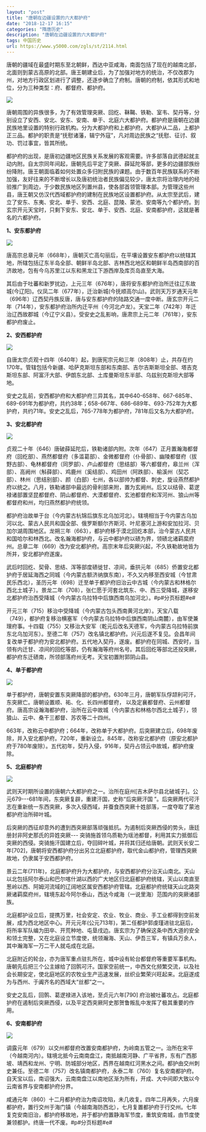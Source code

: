 ```yaml
---
layout: "post"
title: "唐朝在边疆设置的六大都护府"
date: "2018-12-17 16:15"
categories: "隋唐历史"
description: "唐朝在边疆设置的六大都护府"
tags: 中国历史
url: https://www.y5000.com/zgls/st/2114.html
---
```






唐朝的疆域在最盛时期东至北朝鲜，西达中亚咸海，南面包括了现在的越南北部，北面则到蒙古高原的北部。唐王朝建业后，为了加强对地方的统治，不仅改郡为州，对地方行政区划进行了调整，还逐步确立了府制。唐朝的府制，依其形式和地位，分为三种类型：府、都督府、都护府。

[![](https://img.y5000.com/uploads/allimg/150427/4-15042G53122351.jpg)](https://www.y5000.com)

唐朝周围的异族很多，为了有效管理突厥、回纥、靺鞨、铁勒、室韦、契丹等，分别设立了安西、安北、安东、安南、单于、北庭六大都护府。都护府是唐朝在边疆民族地里设置的特别行政机构。分为大都护府和上都护府。大都护从二品，上都护正三品。都护的职责是“抚慰诸藩，辑宁外寇”，凡对周边民族之“抚慰、征讨、叙功、罚过事宜，皆其所统。

都护府的出现，是唐初边疆地区民族关系发展的客观需要。许多部落自武德起就主动内附。自太宗同年间起，唐朝先后平定了突厥、薛延陀等部，更多的边疆部族纷纷降附。唐王朝面临着如何处置众多归附民族的课题。由于数百年民族联系的不断加强，友好往来的不断增长以及唐初统治者民族偏见较少，唐太宗将治理内地的经验推广到周边，于少数民族地区列置州县，使各部首领管理本部。为管理这些州县，唐王朝又仿汉代西域都护府的建制在民族地区设置都护府。从太宗至武后，建立了安东、东夷、安北、单于、安西、北庭、昆陵、蒙池、安南等九个都护府。到玄宗开元天宝时，只剩下安东、安北、单于、安西、北庭、安南都护府，这就是著名的六都护府。

**1、安东都护府**

[![](https://img.y5000.com/uploads/allimg/150427/4-15042G5324U62.jpg)](https://www.y5000.com)

唐高宗总章元年（668年），唐朝灭亡高句丽后，在平壤设置安东都护府以统辖其地，所辖包括辽东半岛全部、朝鲜半岛北部、吉林西北地区和朝鲜半岛西南部的百济故地，包有今乌苏里江以东和黑龙江下游西岸及库页岛直至大海。

其后由于吐蕃和新罗扰边，上元三年（676年），唐将安东都护府治所迁往辽东故城(今辽阳)。仪凤二年（677年），迁治新城(今抚顺高尔山)。武则天万岁通天元年（696年）辽西契丹族反唐，唐与安东都护府的陆路交通一度中断。唐玄宗开元二年（714年），安东都护府治所内迁平州（今河北卢龙）。天宝二年（742年）年迁治辽西故郡城（今辽宁义县）。受安史之乱影响，唐肃宗上元二年（761年），安东都护府废止。

**2、安西都护府**

[![](https://img.y5000.com/uploads/allimg/150427/4-15042G53450R1.jpg)](https://www.y5000.com)

自唐太宗贞观十四年（640年）起，到唐宪宗元和三年（808年）止，共存在约170年。管辖包括今新疆、哈萨克斯坦东部和东南部、吉尔吉斯斯坦全部、塔吉克斯坦东部、阿富汗大部、伊朗东北部、土库曼斯坦东半部、乌兹别克斯坦大部等地。

安史之乱前，安西都护府和大都护府三异其名，其中640-658年、667-685年、689-691年为都护府，共约38年；658-667年、686-689年、693-752年为大都护府，共约71年。安史之乱后，765-778年为都护府，781年后又名为大都护府。

**3、安北都护府**

![](https://img.y5000.com/uploads/allimg/150427/4-15042G53J1Z6.jpg)

贞观二十年（646）唐破薛延陀后，铁勒诸部内附。次年（647）正月置瀚海都督府（回纥部）、燕然都督府（多滥葛部）、金微都督府（仆骨部）、幽陵都督府（拔野古部）、龟林都督府（同罗部）、卢山都督府（思结部）等六都督府，皋兰州（浑部）、高阙州（斛薛部）、鸡鹿州（奚结部）、鸡田州（阿跌部）、榆溪州（契芯部）、林州（思结别部）、颜（白部）七州，各以部帅为都督、刺史，旋设燕然都护府以统之。八月，铁勒诸部中最远的骨利部来附，置为玄阙州。后又以结骨、葛逻禄诸部置坚昆都督府、阴山都督府、大漠都督府、玄池都督府和浑河州、狼山州等都督府和州，均归燕然都护府统领。

都护府治故单于台（今内蒙古杭锦后旗东北乌加河北）。辖境相当于今内蒙古乌加河以北、蒙古人民共和国全部、俄罗斯额尔齐斯河、叶尼塞河上游和安加拉河、贝加尔湖周围地区。龙朔三年（663），都护府移于漠北回纥本部，治今蒙古人民共和国哈尔和林西北。改名瀚海都护府，与云中都护府以碛为界，领碛北诸羁縻府州。总章二年（669）改为安北都护府。高宗末年后突厥兴起，不久铁勒故地皆为所并，安北都护府遂废。

武后时回纥、契骨、思结、浑等部度碛徙甘、凉间，垂拱元年（685）侨置安北都护府于居延海西之同城（今内蒙古额济纳旗东南），不久又内移至西安城（今甘肃民乐西北），圣历元年（698）迁至单于都护府旧治云中古城（今内蒙古和林格尔西北土城子）。景龙二年（708），张仁愿于河套北筑东、中、西三受降城，遂移安北都护府治西受降城（今内蒙古乌拉特中后旗西南乌加河北）。#p#分页标题#e#

开元三年（715）移治中受降城（今内蒙古包头西南黄河北岸）。天宝八载（749），都护府复移治横塞军（今内蒙古乌拉特中后旗西南阴山南麓），由军使兼理府事。十四载（755）又移治大安军（乾元后改名天德军，今内蒙古乌拉特前旗东北乌加河东）。至德二年（757）改名镇北都护府。兴元后遂不复见。会昌年间复改单于都护府为安北都护府。五代地入契丹，遂废。都护府在同城、西安时，当领有内迁甘、凉间的回纥等部，仍有瀚海等府州名号。其后回纥等部北还投突厥，都护府东迁碛南，所领部落府州无考。天宝初置附郭阴山县。

**4、单于都护府**

[![](https://img.y5000.com/uploads/allimg/150427/4-15042G60Q4L5.jpg)](https://www.y5000.com)

单于都护府，唐朝安置东突厥降部的都护府。630年三月，唐朝军队俘颉利可汗，东突厥亡。唐朝设置顺、祐、化、长四州都督府，
以及定襄都督府、云州都督府。唐高宗设瀚海都护府，治所在云中故城（今内蒙古和林格尔西北土城子），领狼山、云中、桑干三都督、苏农等二十四州。

663年，改称云中都护府；664年，改称单于大都护府。后突厥建立后，698年废除，并入安北都护府。720年，重新设立。845年，改称安北都护府（原安北都护府于780年废除）。五代初年，契丹入侵，916年，契丹占领云中故城，都护府废除。

**5、北庭都护府**

[![](https://img.y5000.com/uploads/allimg/150427/4-15042G60931963.jpg)](https://www.y5000.com)

武则天时期所设置的唐朝六大都护府之一。治所在庭州[吉木萨尔县北破城子]。公元679---681年间，东突厥复辟，重建汗国，史称“后突厥汗国
”。后突厥两代可汗志在重新统一东西突厥，多次入侵西域，并蚕食西突厥十姓部落，一度夺取了蒙池都护府治所碎叶城。

后突厥的西征却意外的遭到西突厥部落顽强抵抗。为遏制后突厥西侵的势头，唐廷册封非阿史那氏的异姓突厥---
突骑施首领乌质勒为瑶池都督，利用其实力抵御后突厥的西侵。突骑施汗国建立后，夺回碎叶城，并将其归还给唐朝。武则天长安二年[702]，唐朝将安西都护府分出另立北庭都护府，取代金山都护府，管理西突厥故地，仍隶属于安西都护府。

景云二年(711年)，北庭都护府升为大都护府，与安西都护府分治天山南北。天山以北包括阿尔泰山和巴尔喀什湖以西的广大地区归北庭都护府统辖，天山以南直至葱岭以西、阿姆河流域的辽阔地区属安西都护府管辖。北庭都护府统辖天山北路突厥诸羁縻府州，辖境东起今阿尔泰山，西达今咸海（一说里海）范围内的突厥诸部族。

北庭都护设立后，提携万里，社会安定、农业、牧业、商业、手工业都得到空前发展，成为西北地区中心。开元元年(公元713年)，第二任都护郭虔瑾进驻北庭后，将所率军队编为田卒、开荒种地、屯垦戌边。唐玄宗为了确保这条中西大道的安全和领土完整，又在北庭设立节度使，统领瀚海、天山、伊吾三军，有镇兵万余人，其中瀚海军一万二干人就屯成在北庭。

北庭附近的轮台，亦为唐军重点驻扎所在，城中设有轮台都督府等重要军事机构。唐朝先后把三个公主嫁给了回鹘可汗。国家空前统一，中西文化频繁交流，以及社会长期安定，使北庭地区的农牧业生产迅速发展，丝织业繁荣兴旺起来。北庭遂成为与西州、于阗齐名的西域大“丝都”之一。

安史之乱后，回鹘、葛逻禄进入该地，至贞元六年[790] 府治被吐蕃攻占。北庭都护府在遏制后突厥西侵，以及平定西突厥阿史那贺鲁叛乱中发挥了极其重要的作用。

**6、安南都护府**

[![](https://img.y5000.com/uploads/allimg/150427/4-15042G6103a35.jpg)](https://www.y5000.com)

调露元年（679）以交州都督府改置安南都护府，为岭南五管之一。治所在宋平（今越南河内）。辖境北抵今云南南盘江，南抵越南河静、广平省界，东有广西那坡、靖西和龙州、宁明、防城部分地区，西界在越南红河黑水之间。都护由交州刺史兼任。至德二年（757）改名镇南都护府，永泰二年（760）复名安南都护府。自天宝以后，南诏强大，云南南盘江以南地区渐为所有，开成、大中间即大致以今云南省界与安南都护府分界。

咸通元年（860）十二月都护府治为南诏攻陷，未几收复。四年二月再失，六月废都护府，置行交州于海门镇（今越南海防西北），七月复置都护府于行交州。七年复克安南旧治，都护府移故地，并于都护府置静海军节度，重筑安南城，由节度使兼领都护。终唐一代不废。#p#分页标题#e#
